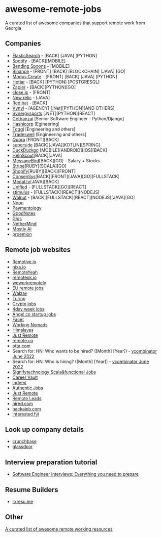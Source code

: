 # awesome-remote-jobs

A curated list of awesome companies that support remote work from Georgia

## Companies

- [ElasticSearch](https://www.elastic.co/) - [BACK] [JAVA] [PYTHON]
- [Spotify](https://www.lifeatspotify.com/jobs?l=remote-emea) - [BACK][MOBILE]
- [Bending Spoons](https://bendingspoons.com/) - [MOBILE]
- [Binance](https://www.binance.com/en/career) - [FRONT] [BACK] [BLOCKCHAIN] [JAVA] [GO]
- [Modus Create](https://moduscreate.com/careers/) - [FRONT] [BACK] [JAVA] [PYTHON]
- [Hotjar](https://www.hotjar.com/) - [BACK] [PYTHON] [POSTGRESQL]
- [Zapier](https://zapier.com/) - [BACK][PYTHON][GO]
- [close.io](https://close.com/) - [FRONT]
- [New relic](https://newrelic.com/) - [JAVA]
- [Red hat](https://www.redhat.com/en/jobs) - [BACK]
- [Vynyl](https://vynyl.com) - [AGENCY] [.Net][PYTHON][AND OTHERS]
- [Synergysports](https://synergysports.com/careers/) [.NET][PYTHON][REACT]
- [Getbanzai](https://www.getbanzai.com/) [Senior Software Engineer - Python/Django]
- [Hashicorp](https://www.hashicorp.com/jobs/engineering) [Egineering]
- [Toggl](https://toggl.com/jobs/) [Engineering and others]
- [Tradeswell](https://www.tradeswell.com/careers/) [Engineering and others]
- [Quora](https://www.quora.com/careers/engineering) [FRONT][BACK]
- [superside](https://www.superside.com/) [BACK][JAVA][KOTLIN][SPRING]
- [DuckDuckgo](https://duckduckgo.com/hiring) [MOBILE][ANDROID][IOS][BACK]
- [HelpScout](https://www.helpscout.com/)[BACK][JAVA]
- [MessageBird](https://www.messagebird.com/en/careers/)[BACK][GO] - Salary + Stocks
- [Stripe](https://stripe.com/jobs/search)[RUBY][SCALA][GO]
- [Shopify](https://www.shopify.com/careers/search)[RUBY][BACK][FRONT]
- [ConsenSys](https://consensys.net/open-roles/)[BACK][FRONT][JAVA][GO][FULLSTACK]
- [Medal.tv](https://medal.tv/)[JAVA][BACK]
- [Unified](https://www.unified.com/careers/) - [FULLSTACK][GO][REACT]
- [stimulus](https://weworkremotely.com/remote-jobs/stimulus-software-engineer) - [FULLSTACK][REACT][NODEJS]
- [Walnut](https://www.walnut.io/jobs#positions) - [BACK][FULLSTACK][REACT][NODEJS][JAVA][GO]
- [Noon](https://careers.learnatnoon.com/)
- [Paymentology](https://www.paymentology.com/about-us/careers)
- [GoodNotes](https://www.goodnotes.com/careers#job-openings)
- [Gigs](https://gigs.com/)
- [NetherMind](https://www.nethermind.io/open-roles#open-roles)
- [Mostly AI](https://mostly-ai.jobs.personio.de/)
- [proemion](https://career.proemion.com/)

## Remote job websites
- [Remotive.io](https://remotive.io/)
- [nixa.io](https://www.nixa.io/developer)
- [RemoteYeah](https://remoteyeah.com/)
- [remoteok.io](https://remoteok.io/)
- [weworkremotely](https://weworkremotely.com/)
- [EU remote jobs](https://euremotejobs.com/)
- [Walzay](https://walzay.com/)
- [Turing](https://www.turing.com/)
- [Crypto jobs](https://crypto.jobs/)
- [4day week jobs](https://4dayweek.io/remote-jobs)
- [Angel co startup jobs](https://angel.co/jobs)
- [Facet](https://app.facet.net/jobs/search)
- [Working Nomads](https://www.workingnomads.com/jobs)
- [Himalayas](https://himalayas.app/jobs)
- [Just Remote](https://justremote.co/remote-jobs)
- [remote.co](https://remote.co/)
- [otta.com](https://app.otta.com/)
- Search for: HN: Who wants to be hired? ([Month] [Year]) - [ycombinator June 2022](https://news.ycombinator.com/item?id=31582793)
- Search for: HN: Who is hiring? ([Month] [Year]) - [ycombinator June 2022](https://news.ycombinator.com/item?id=31582796)
- [Signifytechnology Scala&functional Jobs](https://www.signifytechnology.com/jobs)
- [Career Vault](https://www.careervault.io/remote-jobs/)
- [indeed](https://www.indeed.com/)
- [Authentic Jobs](https://authenticjobs.com/)
- [Just Remote](https://justremote.co/remote-jobs)
- [Remote Leads](https://remoteleads.io/)
- [hired.com](https://hired.com)
- [hackajob.com](https://hackajob.com)
- [interested.fyi](https://interested.fyi/)

## Look up company details
- [crunchbase](https://www.crunchbase.com)
- [glassdoor](https://www.glassdoor.com)

## Interview preparation tutorial
- [Software Engineer interviews: Everything you need to prepare](https://www.techinterviewhandbook.org/software-engineering-interview-guide/)

## Resume Builders
- [rxresu.me](https://rxresu.me)

## Other

[A curated list of awesome remote working resources](https://github.com/lukasz-madon/awesome-remote-job)
